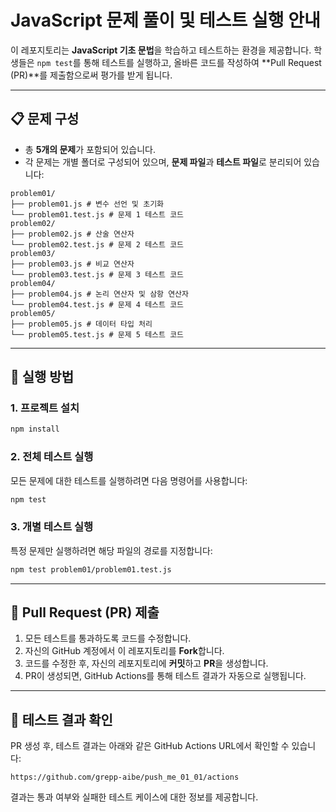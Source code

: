# JavaScript 문제 풀이 및 테스트 실행 안내

이 레포지토리는 **JavaScript 기초 문법**을 학습하고 테스트하는 환경을 제공합니다. 학생들은 `npm test`를 통해 테스트를 실행하고, 올바른 코드를 작성하여 **Pull Request (PR)**를 제출함으로써 평가를 받게 됩니다.

---

## 📋 문제 구성

- 총 **5개의 문제**가 포함되어 있습니다.
- 각 문제는 개별 폴더로 구성되어 있으며, **문제 파일**과 **테스트 파일**로 분리되어 있습니다:

```
problem01/
├── problem01.js # 변수 선언 및 초기화
└── problem01.test.js # 문제 1 테스트 코드
problem02/
├── problem02.js # 산술 연산자
└── problem02.test.js # 문제 2 테스트 코드
problem03/
├── problem03.js # 비교 연산자
└── problem03.test.js # 문제 3 테스트 코드
problem04/
├── problem04.js # 논리 연산자 및 삼항 연산자
└── problem04.test.js # 문제 4 테스트 코드
problem05/
├── problem05.js # 데이터 타입 처리
└── problem05.test.js # 문제 5 테스트 코드
```

---

## 🚀 실행 방법

### 1. 프로젝트 설치

```bash
npm install
```

### 2. 전체 테스트 실행

모든 문제에 대한 테스트를 실행하려면 다음 명령어를 사용합니다:

```bash
npm test
```

### 3. 개별 테스트 실행

특정 문제만 실행하려면 해당 파일의 경로를 지정합니다:

```bash
npm test problem01/problem01.test.js
```

---

## 📝 Pull Request (PR) 제출

1. 모든 테스트를 통과하도록 코드를 수정합니다.
2. 자신의 GitHub 계정에서 이 레포지토리를 **Fork**합니다.
3. 코드를 수정한 후, 자신의 레포지토리에 **커밋**하고 **PR**을 생성합니다.
4. PR이 생성되면, GitHub Actions를 통해 테스트 결과가 자동으로 실행됩니다.

---

## 🔗 테스트 결과 확인

PR 생성 후, 테스트 결과는 아래와 같은 GitHub Actions URL에서 확인할 수 있습니다:

```
https://github.com/grepp-aibe/push_me_01_01/actions
```

결과는 통과 여부와 실패한 테스트 케이스에 대한 정보를 제공합니다.
